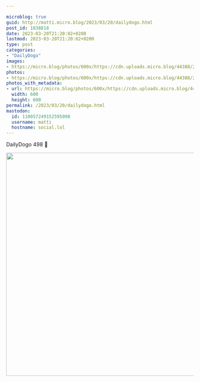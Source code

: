 ```yaml
---

microblog: true
guid: http://matti.micro.blog/2023/03/20/dailydogo.html
post_id: 1838818
date: 2023-03-20T21:20:02+0200
lastmod: 2023-03-20T21:20:02+0200
type: post
categories:
- "DailyDogo"
images:
- https://micro.blog/photos/600x/https://cdn.uploads.micro.blog/44388/2023/bf4613ef55.jpg
photos:
- https://micro.blog/photos/600x/https://cdn.uploads.micro.blog/44388/2023/bf4613ef55.jpg
photos_with_metadata:
- url: https://micro.blog/photos/600x/https://cdn.uploads.micro.blog/44388/2023/bf4613ef55.jpg
  width: 600
  height: 600
permalink: /2023/03/20/dailydogo.html
mastodon:
  id: 110057249152595098
  username: matti
  hostname: social.lol
---
```

DailyDogo 498 🐶

<img src="/media/uploads/2023/bf4613ef55.jpg" width="600" height="600" alt="" />
